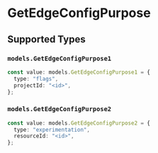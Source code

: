 # GetEdgeConfigPurpose


## Supported Types

### `models.GetEdgeConfigPurpose1`

```typescript
const value: models.GetEdgeConfigPurpose1 = {
  type: "flags",
  projectId: "<id>",
};
```

### `models.GetEdgeConfigPurpose2`

```typescript
const value: models.GetEdgeConfigPurpose2 = {
  type: "experimentation",
  resourceId: "<id>",
};
```

